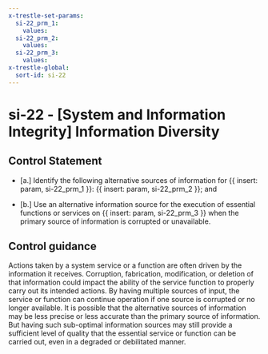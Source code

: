 ```yaml
---
x-trestle-set-params:
  si-22_prm_1:
    values:
  si-22_prm_2:
    values:
  si-22_prm_3:
    values:
x-trestle-global:
  sort-id: si-22
---
```


# si-22 - \[System and Information Integrity\] Information Diversity

## Control Statement

- \[a.\] Identify the following alternative sources of information for {{ insert: param, si-22_prm_1 }}: {{ insert: param, si-22_prm_2 }}; and

- \[b.\] Use an alternative information source for the execution of essential functions or services on {{ insert: param, si-22_prm_3 }} when the primary source of information is corrupted or unavailable.

## Control guidance

Actions taken by a system service or a function are often driven by the information it receives. Corruption, fabrication, modification, or deletion of that information could impact the ability of the service function to properly carry out its intended actions. By having multiple sources of input, the service or function can continue operation if one source is corrupted or no longer available. It is possible that the alternative sources of information may be less precise or less accurate than the primary source of information. But having such sub-optimal information sources may still provide a sufficient level of quality that the essential service or function can be carried out, even in a degraded or debilitated manner.
